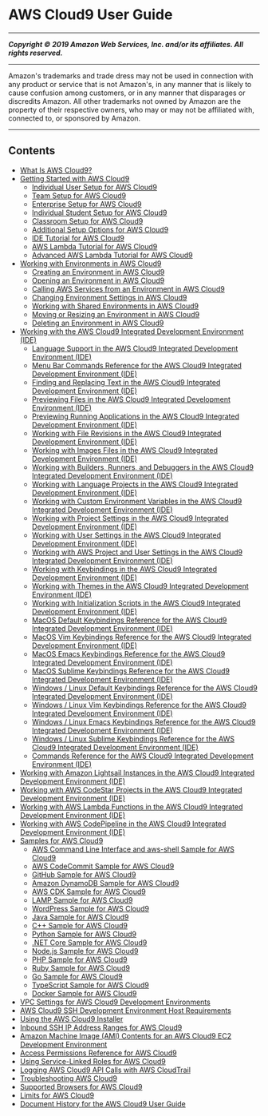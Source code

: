# AWS Cloud9 User Guide

-----
*****Copyright &copy; 2019 Amazon Web Services, Inc. and/or its affiliates. All rights reserved.*****

-----
Amazon's trademarks and trade dress may not be used in 
     connection with any product or service that is not Amazon's, 
     in any manner that is likely to cause confusion among customers, 
     or in any manner that disparages or discredits Amazon. All other 
     trademarks not owned by Amazon are the property of their respective
     owners, who may or may not be affiliated with, connected to, or 
     sponsored by Amazon.

-----
## Contents
+ [What Is AWS Cloud9?](welcome.md)
+ [Getting Started with AWS Cloud9](get-started.md)
   + [Individual User Setup for AWS Cloud9](setup-express.md)
   + [Team Setup for AWS Cloud9](setup.md)
   + [Enterprise Setup for AWS Cloud9](setup-enterprise.md)
   + [Individual Student Setup for AWS Cloud9](setup-student.md)
   + [Classroom Setup for AWS Cloud9](setup-classroom.md)
   + [Additional Setup Options for AWS Cloud9](setup-teams.md)
   + [IDE Tutorial for AWS Cloud9](tutorial.md)
   + [AWS Lambda Tutorial for AWS Cloud9](tutorial-lambda.md)
   + [Advanced AWS Lambda Tutorial for AWS Cloud9](tutorial-lambda-advanced.md)
+ [Working with Environments in AWS Cloud9](environments.md)
   + [Creating an Environment in AWS Cloud9](create-environment.md)
   + [Opening an Environment in AWS Cloud9](open-environment.md)
   + [Calling AWS Services from an Environment in AWS Cloud9](credentials.md)
   + [Changing Environment Settings in AWS Cloud9](change-environment.md)
   + [Working with Shared Environments in AWS Cloud9](share-environment.md)
   + [Moving or Resizing an Environment in AWS Cloud9](move-environment.md)
   + [Deleting an Environment in AWS Cloud9](delete-environment.md)
+ [Working with the AWS Cloud9 Integrated Development Environment (IDE)](ide.md)
   + [Language Support in the AWS Cloud9 Integrated Development Environment (IDE)](language-support.md)
   + [Menu Bar Commands Reference for the AWS Cloud9 Integrated Development Environment (IDE)](menu-commands.md)
   + [Finding and Replacing Text in the AWS Cloud9 Integrated Development Environment (IDE)](find-replace-text.md)
   + [Previewing Files in the AWS Cloud9 Integrated Development Environment (IDE)](file-preview.md)
   + [Previewing Running Applications in the AWS Cloud9 Integrated Development Environment (IDE)](app-preview.md)
   + [Working with File Revisions in the AWS Cloud9 Integrated Development Environment (IDE)](file-revisions.md)
   + [Working with Images Files in the AWS Cloud9 Integrated Development Environment (IDE)](images.md)
   + [Working with Builders, Runners, and Debuggers in the AWS Cloud9 Integrated Development Environment (IDE)](build-run-debug.md)
   + [Working with Language Projects in the AWS Cloud9 Integrated Development Environment (IDE)](projects.md)
   + [Working with Custom Environment Variables in the AWS Cloud9 Integrated Development Environment (IDE)](env-vars.md)
   + [Working with Project Settings in the AWS Cloud9 Integrated Development Environment (IDE)](settings-project.md)
   + [Working with User Settings in the AWS Cloud9 Integrated Development Environment (IDE)](settings-user.md)
   + [Working with AWS Project and User Settings in the AWS Cloud9 Integrated Development Environment (IDE)](settings-aws.md)
   + [Working with Keybindings in the AWS Cloud9 Integrated Development Environment (IDE)](settings-keybindings.md)
   + [Working with Themes in the AWS Cloud9 Integrated Development Environment (IDE)](settings-theme.md)
   + [Working with Initialization Scripts in the AWS Cloud9 Integrated Development Environment (IDE)](settings-init-script.md)
   + [MacOS Default Keybindings Reference for the AWS Cloud9 Integrated Development Environment (IDE)](keybindings-default-apple-osx.md)
   + [MacOS Vim Keybindings Reference for the AWS Cloud9 Integrated Development Environment (IDE)](keybindings-vim-apple-osx.md)
   + [MacOS Emacs Keybindings Reference for the AWS Cloud9 Integrated Development Environment (IDE)](keybindings-emacs-apple-osx.md)
   + [MacOS Sublime Keybindings Reference for the AWS Cloud9 Integrated Development Environment (IDE)](keybindings-sublime-apple-osx.md)
   + [Windows / Linux Default Keybindings Reference for the AWS Cloud9 Integrated Development Environment (IDE)](keybindings-default-windows-linux.md)
   + [Windows / Linux Vim Keybindings Reference for the AWS Cloud9 Integrated Development Environment (IDE)](keybindings-vim-windows-linux.md)
   + [Windows / Linux Emacs Keybindings Reference for the AWS Cloud9 Integrated Development Environment (IDE)](keybindings-emacs-windows-linux.md)
   + [Windows / Linux Sublime Keybindings Reference for the AWS Cloud9 Integrated Development Environment (IDE)](keybindings-sublime-windows-linux.md)
   + [Commands Reference for the AWS Cloud9 Integrated Development Environment (IDE)](commands.md)
+ [Working with Amazon Lightsail Instances in the AWS Cloud9 Integrated Development Environment (IDE)](lightsail-instances.md)
+ [Working with AWS CodeStar Projects in the AWS Cloud9 Integrated Development Environment (IDE)](codestar-projects.md)
+ [Working with AWS Lambda Functions in the AWS Cloud9 Integrated Development Environment (IDE)](lambda-functions.md)
+ [Working with AWS CodePipeline in the AWS Cloud9 Integrated Development Environment (IDE)](codepipeline-repos.md)
+ [Samples for AWS Cloud9](samples.md)
   + [AWS Command Line Interface and aws-shell Sample for AWS Cloud9](sample-aws-cli.md)
   + [AWS CodeCommit Sample for AWS Cloud9](sample-codecommit.md)
   + [GitHub Sample for AWS Cloud9](sample-github.md)
   + [Amazon DynamoDB Sample for AWS Cloud9](sample-dynamodb.md)
   + [AWS CDK Sample for AWS Cloud9](sample-cdk.md)
   + [LAMP Sample for AWS Cloud9](sample-lamp.md)
   + [WordPress Sample for AWS Cloud9](sample-wordpress.md)
   + [Java Sample for AWS Cloud9](sample-java.md)
   + [C++ Sample for AWS Cloud9](sample-cplusplus.md)
   + [Python Sample for AWS Cloud9](sample-python.md)
   + [.NET Core Sample for AWS Cloud9](sample-dotnetcore.md)
   + [Node.js Sample for AWS Cloud9](sample-nodejs.md)
   + [PHP Sample for AWS Cloud9](sample-php.md)
   + [Ruby Sample for AWS Cloud9](sample-ruby.md)
   + [Go Sample for AWS Cloud9](sample-go.md)
   + [TypeScript Sample for AWS Cloud9](sample-typescript.md)
   + [Docker Sample for AWS Cloud9](sample-docker.md)
+ [VPC Settings for AWS Cloud9 Development Environments](vpc-settings.md)
+ [AWS Cloud9 SSH Development Environment Host Requirements](ssh-settings.md)
+ [Using the AWS Cloud9 Installer](installer.md)
+ [Inbound SSH IP Address Ranges for AWS Cloud9](ip-ranges.md)
+ [Amazon Machine Image (AMI) Contents for an AWS Cloud9 EC2 Development Environment](ami-contents.md)
+ [Access Permissions Reference for AWS Cloud9](auth-and-access-control.md)
+ [Using Service-Linked Roles for AWS Cloud9](using-service-linked-roles.md)
+ [Logging AWS Cloud9 API Calls with AWS CloudTrail](cloudtrail.md)
+ [Troubleshooting AWS Cloud9](troubleshooting.md)
+ [Supported Browsers for AWS Cloud9](browsers.md)
+ [Limits for AWS Cloud9](limits.md)
+ [Document History for the AWS Cloud9 User Guide](history.md)